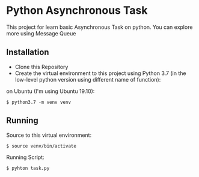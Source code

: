 # Python Asynchronous Task

This project for learn basic Asynchronous Task on python. You can explore more using Message Queue

## Installation

*  Clone this Repository
*  Create the virtual environment to this project using Python 3.7 (in the low-level python version using different name of function):

on Ubuntu (I'm using Ubuntu 19.10):

`$ python3.7 -m venv venv`

## Running

Source to this virtual environment:

`$ source venv/bin/activate`

Running Script:

`$ pyhton task.py`